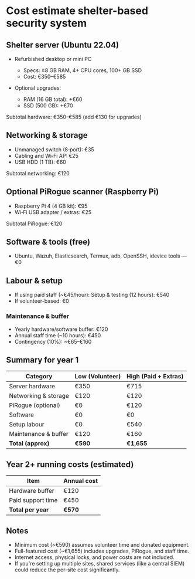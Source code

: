 # Cost estimate shelter-based security system

## Shelter server (Ubuntu 22.04)

* Refurbished desktop or mini PC

  * Specs: ≥8 GB RAM, 4+ CPU cores, 100+ GB SSD
  * Cost: €350–€585

* Optional upgrades:

  * RAM (16 GB total): +€60
  * SSD (500 GB): +€70

Subtotal hardware: €350–€585 (add €130 for upgrades)

## Networking & storage

* Unmanaged switch (8‑port): €35
* Cabling and Wi‑Fi AP: €25
* USB HDD (1 TB): €60

Subtotal networking: €120

## Optional PiRogue scanner (Raspberry Pi)

* Raspberry Pi 4 (4 GB kit): €95
* Wi‑Fi USB adapter / extras: €25

Subtotal PiRogue: €120

## Software & tools (free)

* Ubuntu, Wazuh, Elasticsearch, Termux, adb, OpenSSH, idevice tools — €0

## Labour & setup

* If using paid staff (\~€45/hour): Setup & testing (12 hours): €540
* If volunteer-based: €0

### Maintenance & buffer

* Yearly hardware/software buffer: €120
* Annual staff time (\~10 hours): €450
* Contingency (10%): \~€65–€160

## Summary for year 1

| Category             | Low (Volunteer) | High (Paid + Extras) |
|----------------------|-----------------|----------------------|
| Server hardware      | €350            | €715                 |
| Networking & storage | €120            | €120                 |
| PiRogue (optional)   | €0              | €120                 |
| Software             | €0              | €0                   |
| Setup labour         | €0              | €540                 |
| Maintenance & buffer | €120            | €160                 |
| **Total (approx)**   | **€590**        | **€1,655**           |

## Year 2+ running costs (estimated)

| Item               | Annual cost |
|--------------------|-------------|
| Hardware buffer    | €120        |
| Paid support time  | €450        |
| **Total per year** | **€570**    |

## Notes

* Minimum cost (\~€590) assumes volunteer time and donated equipment.
* Full-featured cost (\~€1,655) includes upgrades, PiRogue, and staff time.
* Internet access, physical locks, and power costs are not included.
* If you're setting up multiple sites, shared services (like a central SIEM) could reduce the per-site cost significantly.
